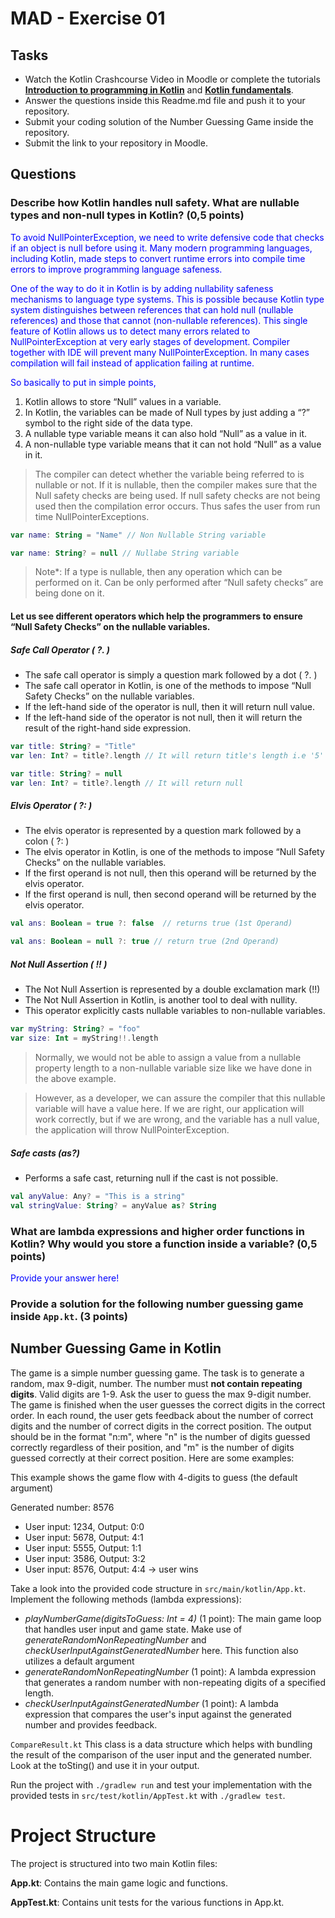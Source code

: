 # MAD - Exercise 01
## Tasks
* Watch the Kotlin Crashcourse Video in Moodle or complete the tutorials **[Introduction to programming in Kotlin](https://developer.android.com/courses/pathways/android-basics-compose-unit-1-pathway-1)** and **[Kotlin fundamentals](https://developer.android.com/courses/pathways/android-basics-compose-unit-2-pathway-1
)**.
* Answer the questions inside this Readme.md file and push it to your repository.
* Submit your coding solution of the Number Guessing Game inside the repository.
* Submit the link to your repository in Moodle.

## Questions
### Describe how Kotlin handles null safety. What are nullable types and non-null types in Kotlin? (0,5 points)

<span style="color:blue">To avoid NullPointerException, we need to write defensive code that checks if an object is null before using it. Many modern programming languages, including Kotlin, made steps to convert runtime errors into compile time errors to improve programming language safeness. </span>  

<span style="color:blue">One of the way to do it in Kotlin is by adding nullability safeness mechanisms to language type systems. This is possible because Kotlin type system distinguishes between references that can hold null (nullable references) and those that cannot (non-nullable references). This single feature of Kotlin allows us to detect many errors related to NullPointerException at very early stages of development. Compiler together with IDE will prevent many NullPointerException. In many cases compilation will fail instead of application failing at runtime. </span>  

<span style="color:blue">So basically to put in simple points, </span>  

1. Kotlin allows to store “Null” values in a variable.
2. In Kotlin, the variables can be made of Null types by just adding a “?” symbol to the right side of the data type.
3. A nullable type variable means it can also hold “Null” as a value in it.
4. A non-nullable type variable means that it can not hold “Null” as a value in it. </span>
> The compiler can detect whether the variable being referred to is nullable or not. If it is nullable, then the compiler makes sure that the Null safety checks are being used. If null safety checks are not being used then the compilation error occurs. Thus safes the user from run time NullPointerExceptions.
```kotlin 
var name: String = "Name" // Non Nullable String variable 

var name: String? = null // Nullabe String variable
```
> Note*: If a type is nullable, then any operation which can be performed on it. Can be only performed after “Null safety checks” are being done on it.

#### Let us see different operators which help the programmers to ensure “Null Safety Checks” on the nullable variables.
##### Safe Call Operator ( ?. )
* The safe call operator is simply a question mark followed by a dot ( ?. )
* The safe call operator in Kotlin, is one of the methods to impose “Null Safety Checks” on the nullable variables.
* If the left-hand side of the operator is null, then it will return null value.
* If the left-hand side of the operator is not null, then it will return the result of the right-hand side expression.
```kotlin 
var title: String? = "Title"
var len: Int? = title?.length // It will return title's length i.e '5'

var title: String? = null
var len: Int? = title?.length // It will return null
```
##### Elvis Operator ( ?: ) 
* The elvis operator is represented by a question mark followed by a colon ( ?: )
* The elvis operator in Kotlin, is one of the methods to impose “Null Safety Checks” on the nullable variables.
* If the first operand is not null, then this operand will be returned by the elvis operator.
* If the first operand is null, then second operand will be returned by the elvis operator.
```kotlin 
val ans: Boolean = true ?: false  // returns true (1st Operand)

val ans: Boolean = null ?: true // return true (2nd Operand)
```
##### Not Null Assertion ( !! ) 
* The Not Null Assertion is represented by a double exclamation mark (!!)
* The Not Null Assertion in Kotlin, is another tool to deal with nullity.
* This operator explicitly casts nullable variables to non-nullable variables. </span>
```kotlin 
var myString: String? = "foo"
var size: Int = myString!!.length
```
> Normally, we would not be able to assign a value from a nullable property length to a non-nullable variable size like we have done in the above example.

> However, as a developer, we can assure the compiler that this nullable variable will have a value here. If we are right, our application will work correctly, but if we are wrong, and the variable has a null value, the application will throw NullPointerException.
##### Safe casts (as?)
* Performs a safe cast, returning null if the cast is not possible.
```kotlin 
val anyValue: Any? = "This is a string"
val stringValue: String? = anyValue as? String
```

### What are lambda expressions and higher order functions in Kotlin? Why would you store a function inside a variable? (0,5 points)

<span style="color:blue">Provide your answer here!</span>

### Provide a solution for the following number guessing game inside `App.kt`. (3 points)

## Number Guessing Game in Kotlin
The game is a simple number guessing game. The task is to generate a random, max 9-digit, number. The number must **not contain repeating digits**. Valid digits are 1-9.
Ask the user to guess the max 9-digit number. The game is finished when the user guesses the correct digits in the correct order.
In each round, the user gets feedback about the number of correct digits and the number of correct digits in the correct position.
The output should be in the format "n:m", where "n" is the number of digits guessed correctly regardless of their position, 
and "m" is the number of digits guessed correctly at their correct position. Here are some examples:

This example shows the game flow with 4-digits to guess (the default argument)

Generated number: 8576
-	User input: 1234, Output: 0:0
-	User input: 5678, Output: 4:1
-	User input: 5555, Output: 1:1
-	User input: 3586, Output: 3:2
-	User input: 8576, Output: 4:4 -> user wins

Take a look into the provided code structure in `src/main/kotlin/App.kt`. Implement the following methods (lambda expressions):
- _playNumberGame(digitsToGuess: Int = 4)_ (1 point): The main game loop that handles user input and game state. Make use of _generateRandomNonRepeatingNumber_ and _checkUserInputAgainstGeneratedNumber_ here. This function also utilizes a default argument 
- _generateRandomNonRepeatingNumber_ (1 point): A lambda expression that generates a random number with non-repeating digits of a specified length.
- _checkUserInputAgainstGeneratedNumber_ (1 point): A lambda expression that compares the user's input against the generated number and provides feedback.

``CompareResult.kt`` This class is a data structure which helps with bundling the result of the comparison of the user input and the generated number. Look at the toSting() and use it in your output.

Run the project with `./gradlew run` and test your implementation with the provided tests in `src/test/kotlin/AppTest.kt` with `./gradlew test`.

# Project Structure
The project is structured into two main Kotlin files:

**App.kt**: Contains the main game logic and functions.

**AppTest.kt**: Contains unit tests for the various functions in App.kt.

